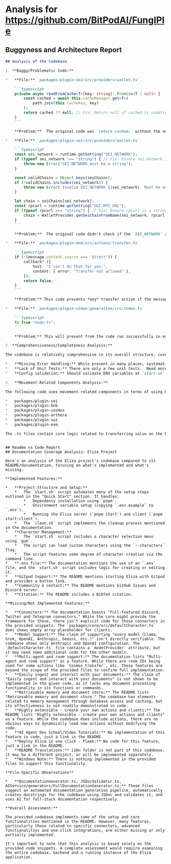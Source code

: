 
# Analysis for https://github.com/BitPodAI/FungIPle

## Buggyness and Architecture Report
```markdown
## Analysis of the Codebase

1. **Buggy/Problematic Code:**

*   **File:** `packages/plugin-sei/src/providers/wallet.ts`

    ```typescript
    private async readFromCache<T>(key: string): Promise<T | null> {
        const cached = await this.cacheManager.get<T>(
            path.join(this.cacheKey, key)
        );
        return cached ?? null; // Fix: Return null if cached is undefined
    }
    ```

    **Problem:**  The original code was `return cached;` without the null coalescing operator `?? null`. If `cached` was undefined, it could propagate `undefined` down stream, leading to errors when the downstream code expects either valid data or `null`

*   **File:** `packages/plugin-sei/src/providers/wallet.ts`

    ```typescript
    const sei_network = runtime.getSetting("SEI_NETWORK");
    if (typeof sei_network !== "string") { // Fix: Ensure sei_network is a string
        throw new Error("SEI_NETWORK must be a string");
    }

    const validChains = Object.keys(seiChains);
    if (!validChains.includes(sei_network)) {
        throw new Error(`Invalid SEI_NETWORK ${sei_network}. Must be one of ${validChains.join(", ")}`);
    }

    let chain = seiChains[sei_network];
    const rpcurl = runtime.getSetting("SEI_RPC_URL");
    if (typeof rpcurl === "string") { // Fix: Ensure rpcurl is a string
        chain = WalletProvider.genSeiChainFromName(sei_network, rpcurl);
    }
    ```

    **Problem:**  The original code didn't check if the `SEI_NETWORK` and `SEI_RPC_URL` environment variables were actually strings before using them.

*   **File:** `packages/plugin-bnb/src/actions/transfer.ts`

    ```typescript
    if (!(message.content.source === "direct")) {
        callback?.({
            text: "I can't do that for you.",
            content: { error: "Transfer not allowed" },
        });
        return false;
    }
    ```

    **Problem:** This code prevents *any* transfer action if the message isn't sourced "directly," effectively disabling transfers from automated processes

*   **File:** `packages/plugin-video-generation/src/index.ts`

    ```typescript
    fs from "node:fs"; 
    ```

    **Problem:** This will prevent from the code run successfully in environments that are lack of the function (e.g. browser)

2. **Comprehensiveness/Completeness Analysis:**

The codebase is relatively comprehensive in its overall structure, covering multiple plugins and core components.  The `start.sh` script automates much of the setup, dependencies, and environmental configuration process needed to start `Eliza` AI Agent. The project also includes sophisticated JSDoc documentation generation and validation, showcasing a commitment to maintainability. The code is somewhat unevenly distributed; some plugins like the `plugin-video-generation` are very minimal, where other code like `FullDocumentationGenerator.ts` are quite comprehensive.  Some points to improve:

*   **Missing Error Handling:** While present in many places, systematic error handling and logging could be improved across all modules.
*   **Lack of Unit Tests:** There are only a few unit tests.  Need more to ensure the reliability and correctness of key components (e.g., database adapter, core utilities, etc.).
*   **Config validation:** Should validate ENV variables at `start.sh` to catch problems earlier.

3.  **Movement-Related Components Analysis:**

The following code uses movement-related components in terms of using blockchain-transaction components

*   packages/plugin-sei
*   packages/plugin-bnb
*   packages/plugin-cosmos
*   packages/plugin-arthera
*   packages/plugin-sui
*   packages/plugin-evm

The .ts files contain core logic related to transferring value on the Blockchain.
```
```

## Readme vs Code Report
## Documentation Coverage Analysis: Eliza Project

Here's an analysis of the Eliza project's codebase compared to its README/documentation, focusing on what's implemented and what's missing.

**Implemented Features:**

*   **Project Structure and Setup:**
    *   The `start.sh` script automates many of the setup steps outlined in the "Quick Start" section. It handles:
        *   Dependency installation using `pnpm`.
        *   Environment variable setup (copying `.env.example` to `.env`).
        *   Running the Eliza server (`pnpm start`) and client (`pnpm start:client`).
    *   The `clean.sh` script implements the cleanup process mentioned in the documentation.
*   **Character Management:**
    *   The `start.sh` script includes a character selection menu using `gum`.
    *   The script can load custom characters using the `--characters` flag.
    *   The script features some degree of character creation via the command line.
*   **.env file:** The documentation mentions the use of an `.env` file, and the `start.sh` script includes logic for creating or editing it.
*   **Gitpod Support:** The README mentions starting Eliza with Gitpod and provides a button link.
*   **Community & contact:** The README mentions GitHub Issues and Discord server.
*   **Citation:** The README includes a BibTeX citation.

**Missing/Not Implemented Features:**

*   **Connectors:** The documentation boasts "Full-featured Discord, Twitter and Telegram connectors." While the core might provide the framework for these, there isn't explicit code for those connectors in the provided snippets. The `packages/core/src/defaultCharacter.ts` does shows empty array placeholder for clients.
*   **Model Support:** The claim of supporting "every model (Llama, Grok, OpenAI, Anthropic, Gemini, etc.)" isn't directly verifiable. The codebase shows only Anthropic and OpenAI configuration. The `defaultCharacter.ts` file contains a `modelProvider` attribute, but it may need some additional code for the other models.
*   **Multi-agent and room support:** The documentation lists "Multi-agent and room support" as a feature. While there are room IDs being used for some actions like `Cosmos_transfer`, etc. These features are beyond the scope of the provided files to confirm full implementation.
*   **Easily ingest and interact with your documents:** The claim of "Easily ingest and interact with your documents" is not shown to be implemented in the given code, as it lacks any document processing functionality in its functions or commands.
*   **Retrievable memory and document store:** The README lists "Retrievable memory and document store." The codebase has elements related to memory management through database access and caching, but its effectiveness is not readily demonstrated in code.
*   **Highly extensible - create your own actions and clients:** The README lists "Highly extensible - create your own actions and clients" as a feature. While the codebase does include actions, there are no obvious ways to dynamically load new actions without modifying the code.
*   **AI Agent Dev School/Video Tutorials:** No implementation of this feature in code, just a link in the README.
*   **Deploy Eliza in one click - Fleek:** No code for this feature, just a link in the README.
*   **README Translations:** i18n folder is not part of this codebase, it may be a different project, or will be implemented separately.
*   **Windows Note:** There is nothing implemented in the provided files to support this functionality.

**File-Specific Observations**

*   **DocumentationGenerator.ts, JSDocValidator.ts, AIService/generators/FullDocumentationGenerator.ts:** These files suggest an automated documentation generation pipeline, automatically creates docstrings for the codebase using JSDoc and validates it, and uses AI for full-stack documentation respectively.

**Overall Assessment:**

The provided codebase implements some of the setup and core functionalities mentioned in the README. However, many features, particularly those related to specific connectors, advanced functionalities and one-click integrations, are either missing or only partially implemented.

It's important to note that this analysis is based solely on the provided code snippets. A complete assessment would require examining the entire codebase, backend and a running instance of the Eliza application.

